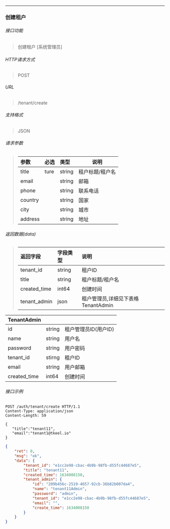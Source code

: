 ---

### 创建租户
###### 接口功能
> 创建租户 [系统管理员]

###### HTTP请求方式
> POST
###### URL
>  /tenant/create
###### 支持格式
> JSON


###### 请求参数
> |参数|必选|类型|说明|
> |:-----  |:-------|:-----|-----                               |
> |title    |ture    |string|租户标题/租户名                          |
> |email    |    |string   |邮箱|
> |phone | |string |联系电话|
> |country | |string |国家|
> |city | |string |城市|
> |address | |string |地址|

###### 返回数据(data)
> |返回字段|字段类型|说明                              |
> |:-----   |:------|:-----------------------------   |
> |tenant_id   |string    |租户ID   |
> |title |string |租户标题/租户名 |
> |created_time |int64 |创建时间 |
> |tenant_admin |json |租户管理员,详细见下表格TenantAdmin |

| TenantAdmin  |        |                      |
| ------------ | ------ | -------------------- |
| id           | string | 租户管理员ID(用户ID) |
| name         | string | 用户名               |
| password     | string | 用户密码             |
| tenant_id    | stirng | 租户ID               |
| email        | string | 用户邮箱             |
| created_time | int64  | 创建时间             |



###### 接口示例

```
POST /auth/tenant/create HTTP/1.1
Content-Type: application/json
Content-Length: 59

{
   "title":"tenant11",
   "email":"tenant1@tkeel.io"
}
```

``` json
{
    "ret": 0,
    "msg": "ok",
    "data": {
        "tenant_id": "e1cc2e98-cbac-4b9b-98fb-d55fc44687e5",
        "title": "tenant11",
        "created_time": 1634008150,
        "tenant_admin": {
            "id": "209b456c-2519-4657-92cb-36b82b007da4",
            "name": "tenant11Admin",
            "password": "admin",
            "tenant_id": "e1cc2e98-cbac-4b9b-98fb-d55fc44687e5",
            "email": "",
            "create_time": 1634008150
        }
    }
}
```